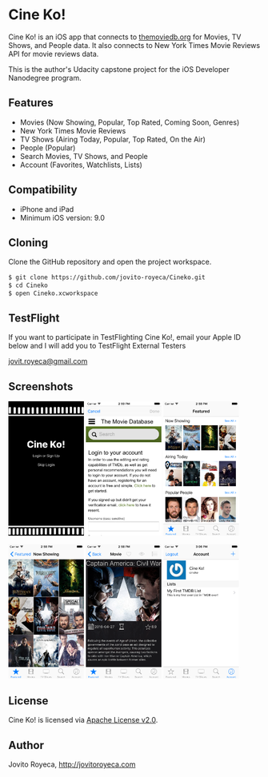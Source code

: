 # Cine Ko!

Cine Ko! is an iOS app that connects to [themoviedb.org](https://www.themoviedb.org) for Movies, TV Shows, and People data. It also connects to New York Times Movie Reviews API for movie reviews data.

This is the author's Udacity capstone project for the iOS Developer Nanodegree program.

## Features

 * Movies (Now Showing, Popular, Top Rated, Coming Soon, Genres)
 * New York Times Movie Reviews
 * TV Shows (Airing Today, Popular, Top Rated, On the Air)
 * People (Popular)
 * Search Movies, TV Shows, and People
 * Account (Favorites, Watchlists, Lists)
 
## Compatibility
 
 * iPhone and iPad
 * Minimum iOS version: 9.0
 
## Cloning

Clone the GitHub repository and open the project workspace.

```
$ git clone https://github.com/jovito-royeca/Cineko.git
$ cd Cineko
$ open Cineko.xcworkspace
```

## TestFlight

If you want to participate in TestFlighting Cine Ko!, email your Apple ID below and I will add you to TestFlight External Testers

[jovit.royeca@gmail.com](mailto:jovit.royeca@gmail.com)
 
## Screenshots

<img src="screenshots/IMG_01.png" width="30%" height="auto"/>
<img src="screenshots/IMG_02.png" width="30%" height="auto"/>
<img src="screenshots/IMG_03.png" width="30%" height="auto"/>
<p/>
<img src="screenshots/IMG_04.png" width="30%" height="auto"/>
<img src="screenshots/IMG_05.png" width="30%" height="auto"/>
<img src="screenshots/IMG_06.png" width="30%" height="auto"/>

## License

Cine Ko! is licensed via [Apache License v2.0](LICENSE).

## Author
Jovito Royeca, http://jovitoroyeca.com
